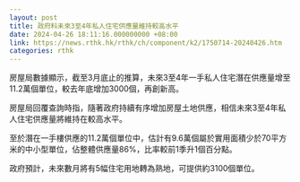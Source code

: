 ```yaml
---
layout: post
title: 政府料未來3至4年私人住宅供應量維持較高水平
date: 2024-04-26 18:11:16.000000000 +08:00
link: https://news.rthk.hk/rthk/ch/component/k2/1750714-20240426.htm
categories: rthk
---
```


房屋局數據顯示，截至3月底止的推算，未來3至4年一手私人住宅潛在供應量增至11.2萬個單位，較去年底增加3000個，再創新高。

房屋局回覆查詢時指，隨著政府持續有序增加房屋土地供應，相信未來3至4年私人住宅供應量將維持在較高水平。

至於潛在一手樓供應的11.2萬個單位中，估計有9.6萬個屬於實用面積少於70平方米的中小型單位，佔整體供應量86%，比率較前1季升1個百分點。

政府預計，未來數月將有5幅住宅用地轉為熟地，可提供約3100個單位。
